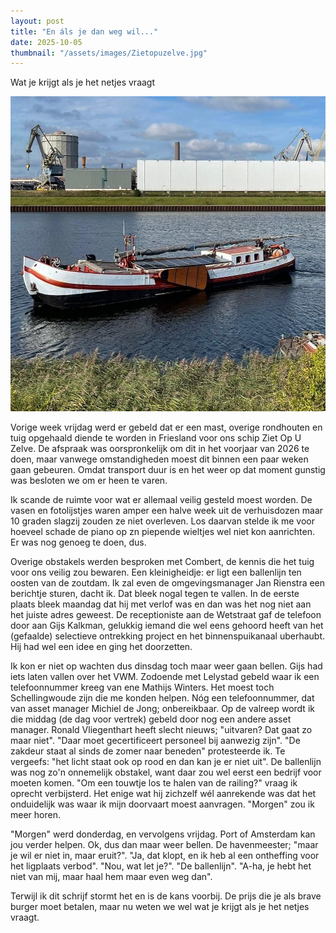 ```yaml
---
layout: post
title: "En áls je dan weg wil..."
date: 2025-10-05
thumbnail: "/assets/images/Zietopuzelve.jpg"
---
```


Wat je krijgt als je het netjes vraagt

![Alt-tekst](https://github.com/Klikblitser/VBBSKW/blob/main/assets/images/Zietopuzelve.jpg?raw=true)

Vorige week vrijdag werd er gebeld dat er een mast, overige rondhouten en tuig opgehaald diende te worden in Friesland voor ons schip Ziet Op U Zelve. De afspraak was oorspronkelijk om dit in het voorjaar van 2026 te doen, maar vanwege omstandigheden moest dit binnen een paar weken gaan gebeuren. Omdat transport duur is en het weer op dat moment gunstig was besloten we om er heen te varen. 

Ik scande de ruimte voor wat er allemaal veilig gesteld moest worden. De vasen en fotolijstjes waren amper een halve week uit de verhuisdozen maar 10 graden slagzij zouden ze niet overleven. Los daarvan stelde ik me voor hoeveel schade de piano op zn piepende wieltjes wel niet kon aanrichten. Er was nog genoeg te doen, dus. 

Overige obstakels werden besproken met Combert, de kennis die het tuig voor ons veilig zou bewaren. Een kleinigheidje: er ligt een ballenlijn ten oosten van de zoutdam. Ik zal even de omgevingsmanager Jan Rienstra een berichtje sturen, dacht ik. Dat bleek nogal tegen te vallen. In de eerste plaats bleek maandag dat hij met verlof was en dan was het nog niet aan het juiste adres geweest. De receptioniste aan de Wetstraat gaf de telefoon door aan Gijs Kalkman, gelukkig iemand die wel eens gehoord heeft van het (gefaalde) selectieve ontrekking project en het binnenspuikanaal uberhaubt. Hij had wel een idee en ging het doorzetten. 

Ik kon er niet op wachten dus dinsdag toch maar weer gaan bellen. Gijs had iets laten vallen over het VWM. Zodoende met Lelystad gebeld waar ik een telefoonnummer kreeg van ene Mathijs Winters. Het moest toch Schellingwoude zijn die me konden helpen. Nóg een telefoonnummer, dat van asset manager Michiel de Jong; onbereikbaar. Op de valreep wordt ik die middag (de dag voor vertrek) gebeld door nog een andere asset manager. Ronald Vliegenthart heeft slecht nieuws; "uitvaren? Dat gaat zo maar niet". "Daar moet gecertificeert personeel bij aanwezig zijn". "De zakdeur staat al sinds de zomer naar beneden" protesteerde ik. Te vergeefs: "het licht staat ook op rood en dan kan je er niet uit". De ballenlijn was nog zo'n onnemelijk obstakel, want daar zou wel eerst een bedrijf voor moeten komen. "Om een touwtje los te halen van de railing?" vraag ik oprecht verbijsterd. Het enige wat hij zichzelf wél aanrekende was dat het onduidelijk was waar ik mijn doorvaart moest aanvragen. "Morgen" zou ik meer horen. 

"Morgen" werd donderdag, en vervolgens vrijdag. Port of Amsterdam kan jou verder helpen. Ok, dus dan maar weer bellen. De havenmeester; "maar je wil er niet in, maar eruit?". "Ja, dat klopt, en ik heb al een ontheffing voor het ligplaats verbod". "Nou, wat let je?". "De ballenlijn". "A-ha, je hebt het niet van mij, maar haal hem maar even weg dan". 

Terwijl ik dit schrijf stormt het en is de kans voorbij. De prijs die je als brave burger moet betalen, maar nu weten we wel wat je krijgt als je het netjes vraagt.
